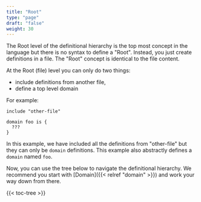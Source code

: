 ```yaml
---
title: "Root"
type: "page"
draft: "false"
weight: 30
---
```



The Root level of the definitional hierarchy is the top most concept in the 
language but there is no syntax to define a "Root". Instead, you just create
definitions in a file. The "Root" concept is identical to the file content. 

At the Root (file) level you can only do two things: 
* include definitions from another file, 
* define a top level domain

For example:
```riddl
include "other-file"

domain foo is {
  ???
}
```

In this example, we have included all the definitions from "other-file" but they
can only be `domain` definitions.  This example also abstractly defines a `domain`
named `foo`. 

Now, you can use the tree below to navigate the definitional hierarchy. We 
recommend you start with [Domain]({{< relref "domain" >}}) and work your way 
down from there.

{{< toc-tree >}}
